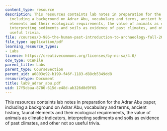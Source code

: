 ```yaml
---
content_type: resource
description: This resources containts lab notes in preparation for the Adrar Abu paper,
  including a background on Adrar Abu, vocabulary and terms, ancient history, faunal
  elements and their ecological requirements, the value of animals as climatic indicators,
  interpreting sediments and soils as evidence of past climates, and other not so
  useful trivia.
file: /courses/3-986-the-human-past-introduction-to-archaeology-fall-2006/17f5cbaa8786615de48dab326d8d9f65_lab9_adrar_abu.pdf
file_type: application/pdf
learning_resource_types:
- Labs
license: https://creativecommons.org/licenses/by-nc-sa/4.0/
ocw_type: OCWFile
parent_title: Labs
parent_type: CourseSection
parent_uid: a0803e92-b199-f46f-1183-d88cb5349dd8
resourcetype: Document
title: lab9_adrar_abu.pdf
uid: 17f5cbaa-8786-615d-e48d-ab326d8d9f65
---
```

This resources containts lab notes in preparation for the Adrar Abu paper, including a background on Adrar Abu, vocabulary and terms, ancient history, faunal elements and their ecological requirements, the value of animals as climatic indicators, interpreting sediments and soils as evidence of past climates, and other not so useful trivia.